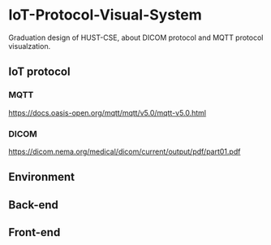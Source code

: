 # IoT-Protocol-Visual-System
Graduation design of HUST-CSE, about DICOM protocol and MQTT protocol visualzation.
## IoT protocol
### MQTT
https://docs.oasis-open.org/mqtt/mqtt/v5.0/mqtt-v5.0.html
### DICOM
https://dicom.nema.org/medical/dicom/current/output/pdf/part01.pdf
## Environment 
## Back-end 
## Front-end

